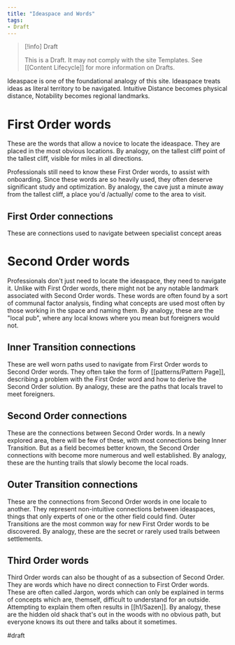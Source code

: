 ```yaml
---
title: "Ideaspace and Words"
tags:
- Draft
---
```

> [!info] Draft
>
> This is a Draft. It may not comply with the site Templates. See [[Content Lifecycle]] for more information on Drafts.

Ideaspace is one of the foundational analogy of this site. Ideaspace treats ideas as literal territory to be navigated. Intuitive Distance becomes physical distance, Notability becomes regional landmarks.

# First Order words

These are the words that allow a novice to locate the ideaspace. They are placed in the most obvious locations. By analogy, on the tallest cliff point of the tallest cliff, visible for miles in all directions.

Professionals still need to know these First Order words, to assist with onboarding. Since these words are so heavily used, they often deserve significant study and optimization. By analogy, the cave just a minute away from the tallest cliff, a place you'd /actually/ come to the area to visit.

## First Order connections

These are connections used to navigate between specialist concept areas

# Second Order words

Professionals don't just need to locate the ideaspace, they need to navigate it. Unlike with First Order words, there might not be any notable landmark associated with Second Order words. These words are often found by a sort of communal factor analysis, finding what concepts are used most often by those working in the space and naming them. By analogy, these are the "local pub", where any local knows where you mean but foreigners would not.

## Inner Transition connections

These are well worn paths used to navigate from First Order words to Second Order words. They often take the form of [[patterns/Pattern Page]], describing a problem with the First Order word and how to derive the Second Order solution. By analogy, these are the paths that locals travel to meet foreigners.

## Second Order connections

These are the connections between Second Order words. In a newly explored area, there will be few of these, with most connections being Inner Transition. But as a field becomes better known, the Second Order connections with become more numerous and well established. By analogy, these are the hunting trails that slowly become the local roads.

## Outer Transition connections

These are the connections from Second Order words in one locale to another. They represent non-intuitive connections between ideaspaces, things that only experts of one or the other field could find. Outer Transitions are the most common way for new First Order words to be discovered. By analogy, these are the secret or rarely used trails between settlements.

## Third Order words

Third Order words can also be thought of as a subsection of Second Order. They are words which have no direct connection to First Order words. These are often called Jargon, words which can only be explained in terms of concepts which are, themself, difficult to understand for an outside. Attempting to explain them often results in [[h1/Sazen]]. By analogy, these are the hidden old shack that's out in the woods with no obvious path, but everyone knows its out there and talks about it sometimes.

#draft
